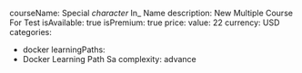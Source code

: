 courseName: Special _character_ In_ Name
description: New Multiple Course For Test
isAvailable: true
isPremium: true
price: 
  value: 22
  currency: USD
categories: 
  - docker
learningPaths: 
  - Docker Learning Path Sa
complexity: advance
